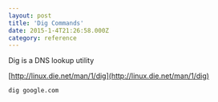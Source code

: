 ```yaml
---
layout: post
title: 'Dig Commands'
date: 2015-1-4T21:26:58.000Z
category: reference
---
```


Dig is a DNS lookup utility


[http://linux.die.net/man/1/dig](http://linux.die.net/man/1/dig)


``` shell
dig google.com
```
